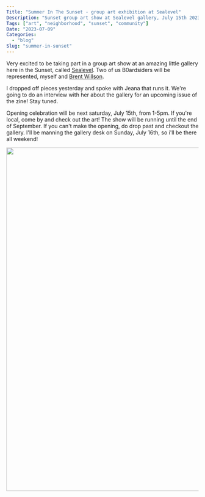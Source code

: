 ```yaml
---
Title: "Summer In The Sunset - group art exhibition at Sealevel"
Description: "Sunset group art show at Sealevel gallery, July 15th 2023"
Tags: ["art", "neighborhood", "sunset", "community"]
Date: "2023-07-09"
Categories:
  - "blog"
Slug: "summer-in-sunset"
---
```


Very excited to be taking part in a group art show at an amazing little gallery here in the Sunset, called <a href="https://sealevelsf.com/">Sealevel</a>.
Two of us B0ardsiders will be represented, myself and <a href="http://brentwillson.com/">Brent Willson</a>.

I dropped off pieces yesterday and spoke with Jeana that runs it. We're going to do an interview with her about the gallery for an upcoming issue of the zine! Stay tuned.

Opening celebration will be next saturday, July 15th, from 1-5pm. If you're local, come by and check out the art! The show will be running until the end of September. If you can't make the opening, do drop past and checkout the gallery. I'll be manning the gallery desk on Sunday, July 16th, so i'll be there all weekend!

<img src="summersunset.png" width="900">
